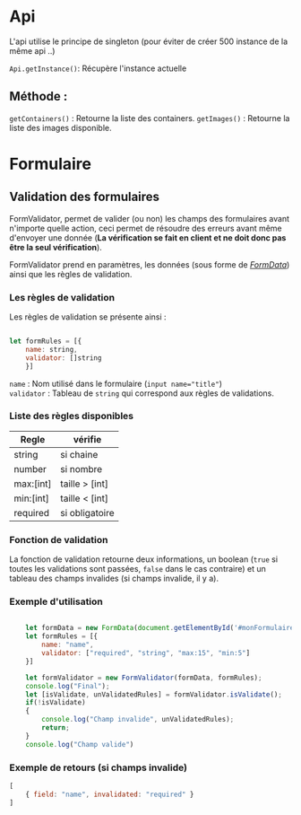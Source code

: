 # Api

L'api utilise le principe de singleton (pour éviter de créer 500 instance de la même api ..)

``Api.getInstance()``: Récupère l'instance actuelle

## Méthode : 

``getContainers()`` : Retourne la liste des containers.
``getImages()`` : Retourne la liste des images disponible.


# Formulaire

## Validation des formulaires


FormValidator, permet de valider (ou non) les champs des formulaires avant n'importe quelle action, ceci permet de résoudre des erreurs avant même d'envoyer une donnée (**La vérification se fait en client et ne doit donc pas être la seul vérification**).

FormValidator prend en paramètres, les données (sous forme de *[FormData](https://developer.mozilla.org/fr/docs/Web/API/FormData)*) ainsi que les règles de validation.

### Les règles de validation

Les règles de validation se présente ainsi :

```js

let formRules = [{
	name: string,
	validator: []string
	}]
```

``name`` : Nom utilisé dans le formulaire (``input name="title"``)  
``validator`` : Tableau de ``string`` qui correspond aux règles de validations.

### Liste des règles disponibles

|  Regle    | vérifie          |
|-----------|------------------|
| string    | si chaine        |
| number    | si nombre        |
| max:[int] | taille > [int]   |
| min:[int] | taille < [int]   |
| required  | si obligatoire   |

### Fonction de validation

La fonction de validation retourne deux informations, un boolean (``true`` si toutes les validations sont passées, ``false`` dans le cas contraire)
et un tableau des champs invalides (si champs invalide, il y a).

### Exemple d'utilisation

```js

	let formData = new FormData(document.getElementById('#monFormulaire'));
	let formRules = [{
		name: "name",
		validator: ["required", "string", "max:15", "min:5"]
	}]

	let formValidator = new FormValidator(formData, formRules);
	console.log("Final");
	let [isValidate, unValidatedRules] = formValidator.isValidate();
	if(!isValidate)
	{
		console.log("Champ invalide", unValidatedRules);
		return;
	}
	console.log("Champ valide")


```

### Exemple de retours (si champs invalide)

```js
[
	{ field: "name", invalidated: "required" }
]
​
```
